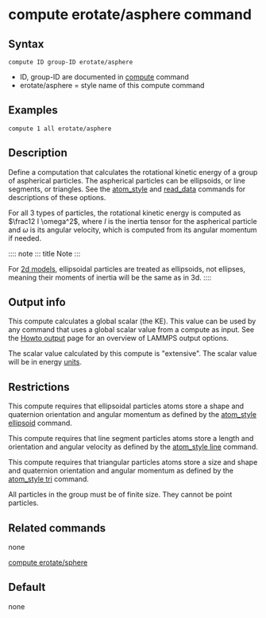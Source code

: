 # compute erotate/asphere command

## Syntax

``` LAMMPS
compute ID group-ID erotate/asphere
```

-   ID, group-ID are documented in [compute](compute) command
-   erotate/asphere = style name of this compute command

## Examples

``` LAMMPS
compute 1 all erotate/asphere
```

## Description

Define a computation that calculates the rotational kinetic energy of a
group of aspherical particles. The aspherical particles can be
ellipsoids, or line segments, or triangles. See the
[atom_style](atom_style) and [read_data](read_data) commands for
descriptions of these options.

For all 3 types of particles, the rotational kinetic energy is computed
as $\frac12 I \omega^2$, where $I$ is the inertia tensor for the
aspherical particle and $\omega$ is its angular velocity, which is
computed from its angular momentum if needed.

:::: note
::: title
Note
:::

For [2d models](dimension), ellipsoidal particles are treated as
ellipsoids, not ellipses, meaning their moments of inertia will be the
same as in 3d.
::::

## Output info

This compute calculates a global scalar (the KE). This value can be used
by any command that uses a global scalar value from a compute as input.
See the [Howto output](Howto_output) page for an overview of LAMMPS
output options.

The scalar value calculated by this compute is \"extensive\". The scalar
value will be in energy [units](units).

## Restrictions

This compute requires that ellipsoidal particles atoms store a shape and
quaternion orientation and angular momentum as defined by the
[atom_style ellipsoid](atom_style) command.

This compute requires that line segment particles atoms store a length
and orientation and angular velocity as defined by the [atom_style
line](atom_style) command.

This compute requires that triangular particles atoms store a size and
shape and quaternion orientation and angular momentum as defined by the
[atom_style tri](atom_style) command.

All particles in the group must be of finite size. They cannot be point
particles.

## Related commands

none

[compute erotate/sphere](compute_erotate_sphere)

## Default

none
